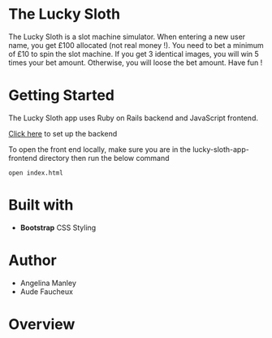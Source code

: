 # The Lucky Sloth

The Lucky Sloth is a slot machine simulator. When entering a new user name, you get £100 allocated (not real money !). You need to bet a minimum of £10 to spin the slot machine. If you get 3 identical images, you will win 5 times your bet amount. Otherwise, you will loose the bet amount.
Have fun !

# Getting Started

The Lucky Sloth app uses Ruby on Rails backend and JavaScript frontend.

[Click here](lucky-sloth-app-backend/README.md) to set up the backend

To open the front end locally, make sure you are in the lucky-sloth-app-frontend directory then run the below command

```
open index.html
```

# Built with

- **Bootstrap** CSS Styling

# Author

- Angelina Manley
- Aude Faucheux

# Overview
